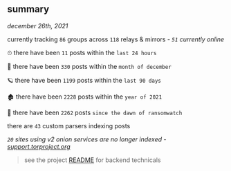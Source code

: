 
## summary
_december 26th, 2021_

currently tracking `86` groups across `118` relays & mirrors - _`51` currently online_

⏲ there have been `11` posts within the `last 24 hours`

🦈 there have been `330` posts within the `month of december`

🪐 there have been `1199` posts within the `last 90 days`

🏚 there have been `2228` posts within the `year of 2021`

🦕 there have been `2262` posts `since the dawn of ransomwatch`

there are `43` custom parsers indexing posts

_`20` sites using v2 onion services are no longer indexed - [support.torproject.org](https://support.torproject.org/onionservices/v2-deprecation/)_

> see the project [README](https://github.com/thetanz/ransomwatch#ransomwatch--) for backend technicals
